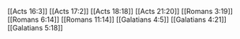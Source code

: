 [[Acts 16:3]]
[[Acts 17:2]]
[[Acts 18:18]]
[[Acts 21:20]]
[[Romans 3:19]]
[[Romans 6:14]]
[[Romans 11:14]]
[[Galatians 4:5]]
[[Galatians 4:21]]
[[Galatians 5:18]]
